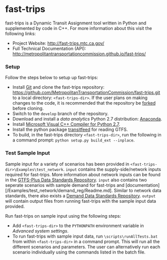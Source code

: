 # fast-trips
fast-trips is a Dynamic Transit Assignment tool written in Python and supplemented by code in C++. For more information about this visit the following links:
 * Project Website: http://fast-trips.mtc.ca.gov/
 * Full Technical Documentation (API): http://metropolitantransportationcommission.github.io/fast-trips/

### Setup
Follow the steps below to setup up fast-trips:
*  Install [Git][git-url] and clone the fast-trips repository: https://github.com/MetropolitanTransportationCommission/fast-trips.git to a local directory: `<fast-trips-dir>`. If the user plans on making changes to the code, it is recommended that the repository be [forked][git-fork-url] before cloning.
*  Switch to the `develop` branch of the repository.
*  Download and install a *data analytics* Python 2.7 distribution: [Anaconda][anaconda-url].
*  Install [Microsoft Visual C++ Compiler for Python 2.7][python-vcpp-url].
*  Install the python package [transitfeed][python-transitfeed-url] for reading GTFS.
*  To build, in the fast-trips directory `<fast-trips-dir>`, run the following in a command prompt:  `python setup.py build_ext --inplace`.

### Test Sample Input
Sample input for a variety of scenarios has been provided in `<fast-trips-dir>\Examples\test_network`. `input` contains the supply-side/network inputs required for fast-trips. More information about network inputs can be found in the [GTFS-Plus Data Standards Repository][network-standard-url]. `input` also contains two seperate scenarios with sample demand for fast-trips and [documentation][/Examples/test_network/demand_reg/Readme.md]. Similar to network data standards, there also exists a [Demand Data Standards Repository][demand-standard-url]. `output` will contain output files from running fast-trips with the sample input data provided.

Run fast-trips on sample input using the following steps:
*  Add `<fast-trips-dir>` to the `PYTHONPATH` environment variable in *Advanced system settings*.
*  To run fast-trips with sample input data, run `\scripts\runAllTests.bat` from within `<fast-trips-dir>` in a command prompt. This will run all the different scenarios and parameters. The user can alternatively run each scenario individually using the commands listed in the batch file.

[git-url]: <https://git-scm.com/>
[git-fork-url]: <https://help.github.com/articles/fork-a-repo/>
[python-vcpp-url]: <http://www.microsoft.com/en-us/download/details.aspx?id=44266>
[anaconda-url]: <https://www.continuum.io/downloads>
[python-transitfeed-url]: <https://github.com/google/transitfeed/wiki/TransitFeed>
[git-repo-url]: <https://github.com/MetropolitanTransportationCommission/fast-trips.git>
[network-standard-url]: <https://github.com/osplanning-data-standards/GTFS-PLUS>
[demand-standard-url]: <https://github.com/osplanning-data-standards/dyno-demand>